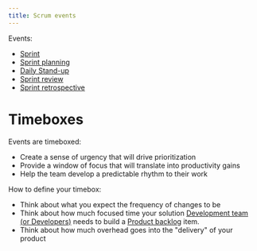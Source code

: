 ```yaml
---
title: Scrum events
---
```

Events:
- [Sprint](danielesalvatore/project-management/agile-project-management/scrum/sprint.md)
- [Sprint planning](danielesalvatore/project-management/agile-project-management/scrum/sprint-planning.md)
- [Daily Stand-up](danielesalvatore/project-management/agile-project-management/scrum/daily-stand-up.md)
- [Sprint review](danielesalvatore/project-management/agile-project-management/scrum/sprint-review.md)
- [Sprint retrospective](danielesalvatore/project-management/agile-project-management/scrum/sprint-retrospective.md)

# Timeboxes
Events are timeboxed:
- Create a sense of urgency that will drive prioritization
- Provide a window of focus that will translate into productivity gains
- Help the team develop a predictable rhythm to their work

How to define your timebox:
- Think about what you expect the frequency of changes to be
- Think about how much focused time your solution [Development team (or Developers)](danielesalvatore/project-management/agile-project-management/scrum/development-team-or-developers.md) needs to build a [Product backlog](danielesalvatore/project-management/agile-project-management/scrum/product-backlog.md) item. 
- Think about how much overhead goes into the "delivery" of your product